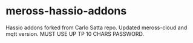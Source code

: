# meross-hassio-addons
Hassio addons forked from Carlo Satta repo.
Updated meross-cloud and mqtt version.
MUST USE UP TP 10 CHARS PASSWORD.
